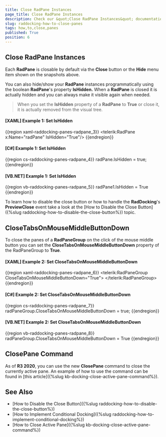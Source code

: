 ```yaml
---
title: Close RadPane Instances
page_title: Close RadPane Instances
description: Check our &quot;Close RadPane Instances&quot; documentation article for the RadDocking {{ site.framework_name }} control.
slug: raddocking-how-to-close-panes
tags: how,to,close,panes
published: True
position: 6
---
```


## Close RadPane Instances

Each __RadPane__ is closable by default via the **Close** button or the **Hide** menu item shown on the snapshots above.
        
You can also hide/show your __RadPane__ instances programmatically using the boolean __RadPane__'s property __IsHidden.__ When a __RadPane__ is closed it is actually hidden and you can always make it visible again when needed.

>When you set the **IsHidden** property of a **RadPane** to **True** or close it, it is actually removed from the visual tree.
        
#### __[XAML] Example 1: Set IsHidden__

{{region xaml-raddocking-panes-radpane_3}}
	<telerik:RadPane x:Name="radPane" IsHidden="True"/>
{{endregion}}

#### __[C#] Example 1: Set IsHidden__

{{region cs-raddocking-panes-radpane_4}}
	radPane.IsHidden = true;
{{endregion}}

#### __[VB.NET] Example 1: Set IsHidden__

{{region vb-raddocking-panes-radpane_5}}
	radPane1.IsHidden = True
{{endregion}}

To learn how to disable the close button or how to handle the __RadDocking__'s __PreviewClose__ event take a look at the [How to Disable the Close Button]({%slug raddocking-how-to-disable-the-close-button%}) topic.

## CloseTabsOnMouseMiddleButtonDown

To close the panes of a **RadPaneGroup** on the click of the mouse middle button you can set the **CloseTabsOnMouseMiddleButtonDown** property of the RadPaneGroup to **True**.
        
#### __[XAML] Example 2: Set CloseTabsOnMouseMiddleButtonDown__

{{region xaml-raddocking-panes-radpane_6}}
	<telerik:RadPaneGroup CloseTabsOnMouseMiddleButtonDown="True">
		<!-- ... -->
	</telerik:RadPaneGroup>
{{endregion}}

#### __[C#] Example 2: Set CloseTabsOnMouseMiddleButtonDown__

{{region cs-raddocking-panes-radpane_7}}
	radPaneGroup.CloseTabsOnMouseMiddleButtonDown = true;
{{endregion}}

#### __[VB.NET] Example 2: Set CloseTabsOnMouseMiddleButtonDown__

{{region vb-raddocking-panes-radpane_8}}
	radPaneGroup.CloseTabsOnMouseMiddleButtonDown = True
{{endregion}}

## ClosePane Command

As of **R3 2020**, you can use the new **ClosePane** command to close the currently active pane. An example of how to use the command can be found in [this article]({%slug kb-docking-close-active-pane-command%}).

## See Also

 * [How to Disable the Close Button]({%slug raddocking-how-to-disable-the-close-button%})
 * [How to Implement Conditional Docking]({%slug raddocking-how-to-implement-conditional-docking%})
 * [How to Close Active Pane]({%slug kb-docking-close-active-pane-command%})